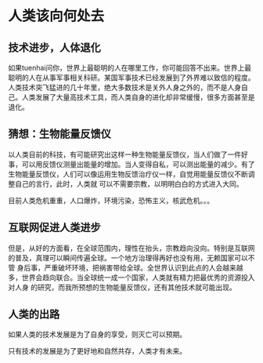 # 人类该向何处去

## 技术进步，人体退化

如果tuenhai问你，世界上最聪明的人在哪里工作，你可能回答不出来。世界上最聪明的人在从事军事相关科研。某国军事技术已经发展到了外界难以致信的程度。人类技术突飞猛进的几十年里，绝大多数技术是关外人身之外的，而不是人身自己。人类发展了大量高技术工具，而人类自身的进化却非常缓慢，很多方面甚至是退化。

## 猜想：生物能量反馈仪

以人类目前的科技，有可能研究出这样一种生物能量反馈仪，当人们做了一件好事，可以用反馈仪测量出能量的增加。当人变得自私，可以测出能量的减少。有了生物能量反馈仪，人们可以像运用生物反馈治疗仪一样，自觉用能量反馈仪不断调整自己的言行，此时，人类就 可以不需要宗教，以明明白白的方式进入大同。

目前人类危机重重，人口爆炸，环境污染，恐怖主义，核武危机。。。

## 互联网促进人类进步

但是，从好的方面看，在全球范围内，理性在抬头，宗教趋向没向。特别是互联网的普及，真理可以瞬间传遍全球。一个地方治理得再好也没有用，无赖国家可以不管 身后事，严重破坏环境，把祸害带给全球。全世界认识到此点的人会越来越多，世界会趋向联合。当全球统一成一个国家，人类就有精力把最优秀的资源投入对人身 的研究，而我所预想的生物能量反馈仪，还有其他技术就可能出现。

## 人类的出路

如果人类的技术发展是为了自身的享受，则灭亡可以预期。

只有技术的发展是为了更好地和自然共存，人类才有未来。
